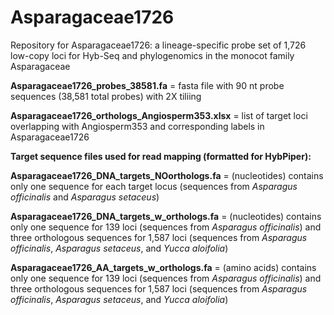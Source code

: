 # Asparagaceae1726
Repository for Asparagaceae1726: a lineage-specific probe set of 1,726 low-copy loci for Hyb-Seq and phylogenomics in the monocot family Asparagaceae


**Asparagaceae1726_probes_38581.fa** = fasta file with 90 nt probe sequences (38,581 total probes) with 2X tiliing

**Asparagaceae1726_orthologs_Angiosperm353.xlsx** = list of target loci overlapping with Angiosperm353 and corresponding labels in Asparagaceae1726


**Target sequence files used for read mapping (formatted for HybPiper):**

  **Asparagaceae1726_DNA_targets_NOorthologs.fa** = (nucleotides) contains only one sequence for each target locus (sequences from _Asparagus officinalis_ and _Asparagus setaceus_)

  **Asparagaceae1726_DNA_targets_w_orthologs.fa** = (nucleotides) contains only one sequence for 139 loci (sequences from _Asparagus officinalis_) and three orthologous sequences for 1,587 loci (sequences from _Asparagus officinalis_, _Asparagus setaceus_, and _Yucca aloifolia_)

  **Asparagaceae1726_AA_targets_w_orthologs.fa** = (amino acids) contains only one sequence for 139 loci (sequences from _Asparagus officinalis_) and three orthologous sequences for 1,587 loci (sequences from _Asparagus officinalis_, _Asparagus setaceus_, and _Yucca aloifolia_)

